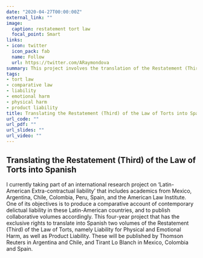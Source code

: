 ```yaml
---
date: "2020-04-27T00:00:00Z"
external_link: ""
image: 
  caption: restatement tort law
  focal_point: Smart
links:
- icon: twitter
  icon_pack: fab
  name: Follow
  url: https://twitter.com/ARaymondova
summary: This project involves the translation of the Restatement (Third) of the Law of Torts, as well as producing an updated and critical account of the current state of extra-contractual liability in a variety of Latinamerican countries.
tags:
- tort law
- comparative law
- liability
- emotional harm
- physical harm
- product liability
title: Translating the Restatement (Third) of the Law of Torts into Spanish
url_code: ""
url_pdf: ""
url_slides: ""
url_video: ""
---
```

## Translating the Restatement (Third) of the Law of Torts into Spanish

I currently taking part of an international research project on ‘Latin-American Extra-contractual liability’ that includes academics from Mexico, Argentina, Chile, Colombia, Peru, Spain, and the American Law Institute. One of its objectives is to produce a comparative account of contemporary delictual liability in these Latin-American countries, and to publish collaborative volumes accordingly. This four-year project that has the exclusive rights to translate into Spanish two volumes of the Restatement (Third) of the Law of Torts, namely Liability for Physical and Emotional Harm, as well as Product Liability. These will be published by Thomson Reuters in Argentina and Chile, and Tirant Lo Blanch in Mexico, Colombia and Spain.
 
